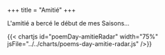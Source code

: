 +++
title = "Amitié"
+++

L'amitié a bercé le début de mes Saisons...

{{< chartjs id="poemDay-amitieRadar" width="75%" jsFile="../../charts/poems-day-amitie-radar.js" />}}
